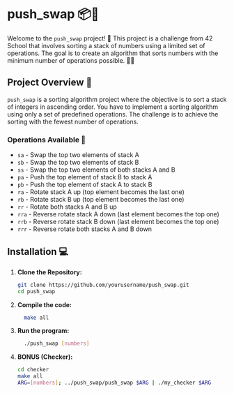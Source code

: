 # push_swap 📦🔄

Welcome to the `push_swap` project! 🚀 
This project is a challenge from 42 School that involves sorting a stack of numbers using a limited set of operations. 
The goal is to create an algorithm that sorts numbers with the minimum number of operations possible. 🧠💡

## Project Overview 🌟

`push_swap` is a sorting algorithm project where the objective is to sort a stack of integers in ascending order. 
You have to implement a sorting algorithm using only a set of predefined operations. 
The challenge is to achieve the sorting with the fewest number of operations.

### Operations Available 🔧

- `sa` - Swap the top two elements of stack A
- `sb` - Swap the top two elements of stack B
- `ss` - Swap the top two elements of both stacks A and B
- `pa` - Push the top element of stack B to stack A
- `pb` - Push the top element of stack A to stack B
- `ra` - Rotate stack A up (top element becomes the last one)
- `rb` - Rotate stack B up (top element becomes the last one)
- `rr` - Rotate both stacks A and B up
- `rra` - Reverse rotate stack A down (last element becomes the top one)
- `rrb` - Reverse rotate stack B down (last element becomes the top one)
- `rrr` - Reverse rotate both stacks A and B down

## Installation 💻

1. **Clone the Repository:**

   ```bash
   git clone https://github.com/yourusername/push_swap.git
   cd push_swap
   
1. **Compile the code:**
   ```bash
     make all
   
3. **Run the program:**
   ```bash
     ./push_swap [numbers]
   
4. **BONUS (Checker):**
   ```bash
   cd checker
   make all
   ARG=[numbers]; ../push_swap/push_swap $ARG | ./my_checker $ARG

 
